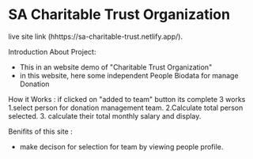 # SA Charitable Trust Organization

live site link (hhttps://sa-charitable-trust.netlify.app/).


Introduction About Project:
* This in an website demo of "Charitable Trust Organization"
* in this website, here some independent People Biodata for manage Donation


How it Works :
if clicked on "added to team" button its complete 3 works  
1.select person for donation management team.
2.Calculate total person selected.
3. calculate their total monthly salary and display.

Benifits of this site :
* make decison for selection for team by viewing people profile.
